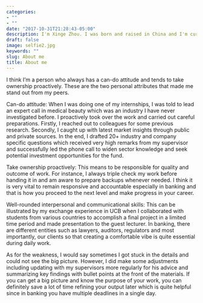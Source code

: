 ```yaml
---
categories:
- ""
- ""
date: "2017-10-31T21:28:43-05:00"
description: I'm Xinge Zhou. I was born and raised in China and I'm currently pursuing MFA in LBS, living with my aunt. It's really nice to meet you in London.
draft: false
image: selfie2.jpg
keywords: ""
slug: About me 
title: About me 
---
```

I think I’m a person who always has a can-do attitude and tends to take ownership proactively. These are the two personal attributes that made me stand out from my peers. 

Can-do attitude: When I was doing one of my internships, I was told to lead an expert call in medical beauty which was an industry I have never investigated before. I proactively took over the work and carried out careful preparations. Firstly, I reached out to colleagues for some previous research. Secondly, I caught up with latest market insights through public and private sources. In the end, I drafted 20+ industry and company specific questions which received very high remarks from my supervisor and successfully led the phone call to widen sector knowledge and seek potential investment opportunities for the fund.

Take ownership proactively: This means to be responsible for quality and outcome of work. For instance, I always triple check my work before handing it in and am aware to prepare backups whenever needed. I think it is very vital to remain responsive and accountable especially in banking and that is how you proceed to the next level and make progress in your career.

Well-rounded interpersonal and communicational skills: This can be illustrated by my exchange experience in UCB when I collaborated with students from various countries to accomplish a final project in a limited time period and made presentation to the guest lecturer. In banking, there are different entities such as lawyers, auditors, regulators and most importantly, our clients so that creating a comfortable vibe is quite essential during daily work. 

As for the weakness, I would say sometimes I got stuck in the details and could not see the big picture. However, I did make some adjustments including updating with my supervisors more regularly for his advice and summarizing key findings with bullet points at the front of the materials. If you can get a big picture and know the purpose of your work, you can definitely save a lot of time refining your output later which is quite helpful since in banking you have multiple deadlines in a single day.
